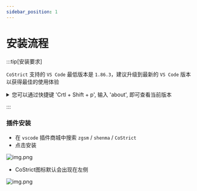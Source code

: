 ```yaml
---
sidebar_position: 1
---
```


# 安装流程



:::tip[安装要求]

`CoStrict` 支持的 `VS Code` 最低版本是 `1.86.3`，建议升级到最新的 `VS Code` 版本以获得最佳的使用体验

<details>
  <summary> 您可以通过快捷键 'Crtl + Shift + p', 输入 'about', 即可查看当前版本 </summary>

![img.png](img/version.png)

</details>

:::


### 插件安装

- 在 `vscode` 插件商城中搜索 `zgsm` / `shenma` / `CoStrict` 
- 点击安装

![img.png](install/install.png)

- CoStrict图标默认会出现在左侧

![img.png](install/login.png)
